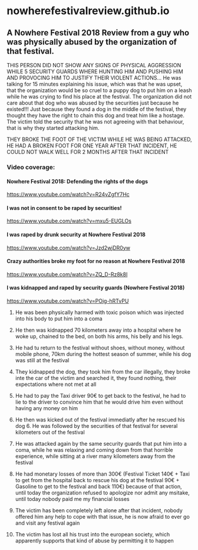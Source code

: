# nowherefestivalreview.github.io
## A Nowhere Festival 2018 Review from a guy who was physically abused by the organization of that festival. 

THIS PERSON DID NOT SHOW ANY SIGNS OF PHYSICAL AGGRESSION WHILE 5 SECURITY GUARDS WHERE HUNTING HIM AND PUSHING HIM AND PROVOCING HIM TO JUSTIFY THEIR VIOLENT ACTIONS... He was talking for 15 minutes explaining his issue, which was that he was upset, that the organization would be so cruel to a puppy dog to put him on a leash while he was crying to find his place at the festival. The organization did not care about that dog who was abused by the securities just because he  existed!!! Just because they found a dog in the middle of the festival, they thought they have the right to chain this dog and treat him like a hostage. The victim told the security that he was not agreeing with that behaviour, that is why they started attacking him.

THEY BROKE THE FOOT OF THE VICTIM WHILE HE WAS BEING ATTACKED, HE HAD A BROKEN FOOT FOR ONE YEAR AFTER THAT INCIDENT, HE COULD NOT WALK WELL FOR 2 MONTHS AFTER THAT INCIDENT

### Video coverage:
#### Nowhere Festival 2018: Defending the rights of the dogs
https://www.youtube.com/watch?v=R24vZgfY7Hc

#### I was not in consent to be raped by securities! 
https://www.youtube.com/watch?v=mxu5-EUGLOs

#### I was raped by drunk security at Nowhere Festival 2018
https://www.youtube.com/watch?v=Jzd2wjDR0yw

#### Crazy authorities broke my foot for no reason at Nowhere Festival 2018
https://www.youtube.com/watch?v=ZQ_D-Rz8k8I

#### I was kidnapped and raped by security guards (Nowhere Festival 2018)
https://www.youtube.com/watch?v=POig-hRTvPU

1. He was been physically harmed with toxic poison which was injected into his body to put him into a coma 

2. He then was kidnapped 70 kilometers away into a hospital where he woke up, chained to the bed, on both his arms, his belly and his legs. 

3. He had tu return to the festival without shoes, without money, without mobile phone, 70km during the hottest season of summer, while his dog was still at the festival 

4. They kidnapped the dog, they took him from the car illegally, they broke inte the car of the victim and searched it, they found nothing, their expectations where not met at all 

5. He had to pay the Taxi driver 90€ to get back to the festival, he had to lie to the driver to convince him that he would drive him even without having any money on him 

6. He then was kicked out of the festival immediatly after he rescued his dog 6. He was followed by the securities of that festival for several kilometers out of the festival 

7. He was attacked again by the same security guards that put him into a coma, while he was relaxing and coming down from that horrible experience, while sitting at a river many kilometers away from the festival 

8. He had monetary losses of more than 300€ (Festival Ticket 140€ + Taxi to get from the hospital back to rescue his dog at the festival 90€ + Gasoline to get to the festival and back 110€) because of that action, until today the organization refused to apologize nor admit any msitake, until today nobody paid me my financial losses 

9. The victim has been completely left alone after that incident, nobody offered him any help to cope with that issue, he is now afraid to ever go and visit any festival again 

10. The victim has lost all his trust into the european society, which apparently supports that kind of abuse by permitting it to happen 
